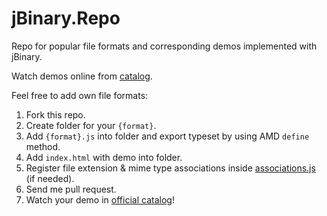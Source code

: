 jBinary.Repo
==================

Repo for popular file formats and corresponding demos implemented with jBinary.

Watch demos online from [catalog](https://jDataView.github.io/jBinary.Repo/).

Feel free to add own file formats:
  1. Fork this repo.
  2. Create folder for your `{format}`.
  4. Add `{format}.js` into folder and export typeset by using AMD `define` method.
  5. Add `index.html` with demo into folder.
  6. Register file extension & mime type associations inside [associations.js](https://github.com/jDataView/jBinary.Repo/blob/gh-pages/assoiations.js) (if needed).
  7. Send me pull request.
  8. Watch your demo in [official catalog](https://jDataView.github.io/jBinary.Repo/)!
